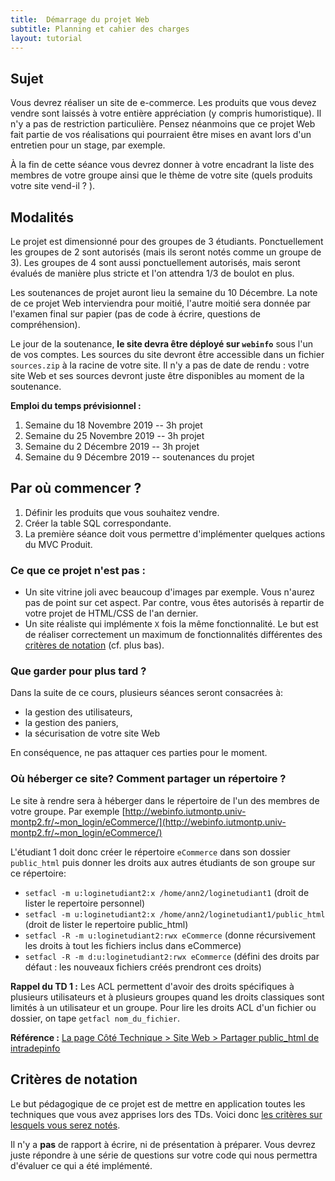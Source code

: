 ```yaml
---
title:  Démarrage du projet Web
subtitle: Planning et cahier des charges 
layout: tutorial
---
```


## Sujet

Vous devrez réaliser un site de e-commerce. Les produits que vous devez vendre
sont laissés à votre entière appréciation (y compris humoristique). Il n'y a pas
de restriction particulière.  Pensez néanmoins que ce projet Web fait partie de
vos réalisations qui pourraient être mises en avant lors d'un entretien pour un
stage, par exemple.

À la fin de cette séance vous devrez donner à votre encadrant la liste des
membres de votre groupe ainsi que le thème de votre site (quels produits votre
site vend-il ? ).

## Modalités

Le projet est dimensionné pour des groupes de 3 étudiants.  Ponctuellement les
groupes de 2 sont autorisés (mais ils seront notés comme un groupe de 3).  Les
groupes de 4 sont aussi ponctuellement autorisés, mais seront évalués de manière
plus stricte et l'on attendra 1/3 de boulot en plus.

Les soutenances de projet auront lieu la semaine du 10 Décembre.  La note de ce
projet Web interviendra pour moitié, l'autre moitié sera donnée par l'examen
final sur papier (pas de code à écrire, questions de compréhension).

Le jour de la soutenance, **le site devra être déployé sur `webinfo`** sous l'un
de vos comptes. Les sources du site devront être accessible dans un fichier
`sources.zip` à la racine de votre site. Il n'y a pas de date de rendu : votre
site Web et ses sources devront juste être disponibles au moment de la
soutenance.

**Emploi du temps prévisionnel :**

1. Semaine du 18 Novembre 2019 -- 3h projet
1. Semaine du 25 Novembre 2019 -- 3h projet
1. Semaine du 2 Décembre 2019 -- 3h projet
1. Semaine du 9 Décembre 2019 -- soutenances du projet

## Par où commencer ?

1. Définir les produits que vous souhaitez vendre.
1. Créer la table SQL correspondante.
1. La première séance doit vous permettre d'implémenter quelques actions du MVC
   Produit.

### Ce que ce projet n'est pas :

* Un site vitrine joli avec beaucoup d'images par exemple. Vous n'aurez pas de
  point sur cet aspect. Par contre, vous êtes autorisés à repartir de votre
  projet de HTML/CSS de l'an dernier.
* Un site réaliste qui implémente `X` fois la même fonctionnalité. Le but est de
  réaliser correctement un maximum de fonctionnalités différentes des [critères
  de notation](https://docs.google.com/spreadsheets/d/1oUd7fe0K8WZhI2TPRRvgZ2xPZf5H22CUvlpcXEMD3Ao/edit#gid=0) (cf. plus bas).

### Que garder pour plus tard ?

Dans la suite de ce cours, plusieurs séances seront consacrées à: 

* la gestion des utilisateurs,
* la gestion des paniers, 
* la sécurisation de votre site Web

En conséquence, ne pas attaquer ces parties pour le moment. 

### Où héberger ce site? Comment partager un répertoire ?

Le site à rendre sera à héberger dans le répertoire de l'un des membres de votre groupe. 
Par exemple [http://webinfo.iutmontp.univ-montp2.fr/~mon_login/eCommerce/](http://webinfo.iutmontp.univ-montp2.fr/~mon_login/eCommerce/)

L'étudiant 1 doit donc créer le répertoire `eCommerce` dans son dossier `public_html`
puis donner les droits aux autres étudiants de son groupe sur ce répertoire:

* `setfacl -m u:loginetudiant2:x /home/ann2/loginetudiant1` (droit de
     lister le repertoire personnel)
* `setfacl -m u:loginetudiant2:x /home/ann2/loginetudiant1/public_html` (droit de
     lister le repertoire public_html)
* `setfacl -R -m u:loginetudiant2:rwx eCommerce` (donne récursivement les droits
à tout les fichiers inclus dans eCommerce)
* `setfacl -R -m d:u:loginetudiant2:rwx eCommerce` (défini des droits par
défaut : les nouveaux fichiers créés prendront ces droits)

**Rappel du TD 1 :** Les ACL permettent d'avoir des droits spécifiques à
   plusieurs utilisateurs et à plusieurs groupes quand les droits classiques
   sont limités à un utilisateur et un groupe. Pour lire les droits ACL d'un
   fichier ou dossier, on tape `getfacl nom_du_fichier`.

**Référence :**
  [La page Côté Technique > Site Web > Partager public_html de intradepinfo](https://iutdepinfo.iutmontp.univ-montp2.fr/index.php/cote-technique/site-web/partager-publichtml)

## Critères de notation

Le but pédagogique de ce projet est de mettre en application toutes les
techniques que vous avez apprises lors des TDs. Voici donc [les critères sur
lesquels vous serez notés](https://docs.google.com/spreadsheets/d/1oUd7fe0K8WZhI2TPRRvgZ2xPZf5H22CUvlpcXEMD3Ao/edit#gid=0).

Il n'y a **pas** de rapport à écrire, ni de présentation à préparer. Vous devrez
juste répondre à une série de questions sur votre code qui nous permettra
d'évaluer ce qui a été implémenté.
